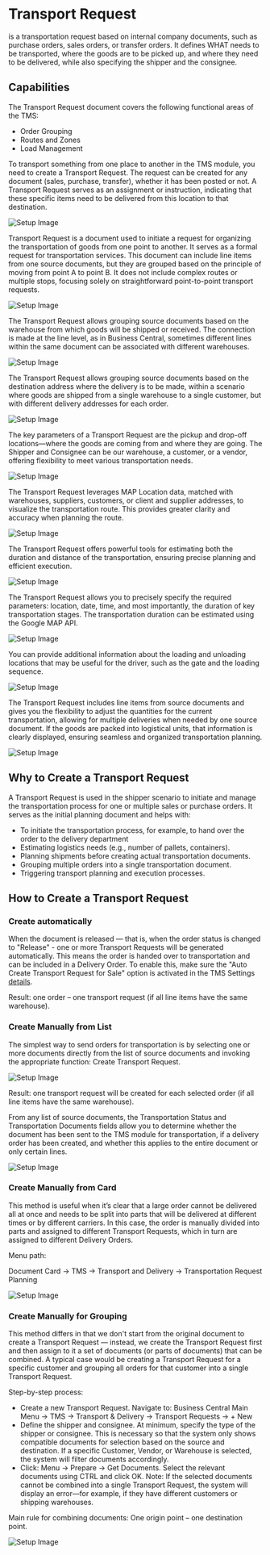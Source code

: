 # Transport Request

is a transportation request based on internal company documents, such as purchase orders, sales orders, or transfer orders. It defines WHAT needs to be transported, where the goods are to be picked up, and where they need to be delivered, while also specifying the shipper and the consignee.

## Capabilities

The Transport Request document covers the following functional areas of the TMS:

- Order Grouping
- Routes and Zones
- Load Management

To transport something from one place to another in the TMS module, you need to create a Transport Request. The request can be created for any document (sales, purchase, transfer), whether it has been posted or not. A Transport Request serves as an assignment or instruction, indicating that these specific items need to be delivered from this location to that destination.

![Setup Image](resources/transportrequest/pics/tr1.png)

Transport Request is a document used to initiate a request for organizing the transportation of goods from one point to another. It serves as a formal request for transportation services. This document can include line items from one source documents, but they are grouped based on the principle of moving from point A to point B. It does not include complex routes or multiple stops, focusing solely on straightforward point-to-point transport requests.

![Setup Image](resources/transportrequest/pics/tr2.png)

The Transport Request allows grouping source documents based on the warehouse from which goods will be shipped or received. The connection is made at the line level, as in Business Central, sometimes different lines within the same document can be associated with different warehouses.

![Setup Image](resources/transportrequest/pics/tr3.png)

The Transport Request allows grouping source documents based on the destination address where the delivery is to be made, within a scenario where goods are shipped from a single warehouse to a single customer, but with different delivery addresses for each order.

![Setup Image](resources/transportrequest/pics/tr4.png)

The key parameters of a Transport Request are the pickup and drop-off locations—where the goods are coming from and where they are going. The Shipper and Consignee can be our warehouse, a customer, or a vendor, offering flexibility to meet various transportation needs.

![Setup Image](resources/transportrequest/pics/tr5.png)

The Transport Request leverages MAP Location data, matched with warehouses, suppliers, customers, or client and supplier addresses, to visualize the transportation route. This provides greater clarity and accuracy when planning the route.

![Setup Image](resources/transportrequest/pics/tr6.png)

The Transport Request offers powerful tools for estimating both the duration and distance of the transportation, ensuring precise planning and efficient execution.

![Setup Image](resources/transportrequest/pics/tr7.png)

The Transport Request allows you to precisely specify the required parameters: location, date, time, and most importantly, the duration of key transportation stages. The transportation duration can be estimated using the Google MAP API.

![Setup Image](resources/transportrequest/pics/tr8.png)

You can provide additional information about the loading and unloading locations that may be useful for the driver, such as the gate and the loading sequence.

![Setup Image](resources/transportrequest/pics/tr9.png)

The Transport Request includes line items from source documents and gives you the flexibility to adjust the quantities for the current transportation, allowing for multiple deliveries when needed by one source document. If the goods are packed into logistical units, that information is clearly displayed, ensuring seamless and organized transportation planning.

![Setup Image](resources/transportrequest/pics/tr10.png)

## Why to Create a Transport Request

A Transport Request is used in the shipper scenario to initiate and manage the transportation process for one or multiple sales or purchase orders. It serves as the initial planning document and helps with:

- To initiate the transportation process, for example, to hand over the order to the delivery department
- Estimating logistics needs (e.g., number of pallets, containers).
- Planning shipments before creating actual transportation documents.
- Grouping multiple orders into a single transportation document.
- Triggering transport planning and execution processes.

## How to Create a Transport Request

### Create automatically

When the document is released — that is, when the order status is changed to "Release" - one or more Transport Requests will be generated automatically. This means the order is handed over to transportation and can be included in a Delivery Order. To enable this, make sure the "Auto Create Transport Request for Sale" option is activated in the TMS Settings [details](setup.md).

Result: one order – one transport request (if all line items have the same warehouse).

### Create Manually from List

The simplest way to send orders for transportation is by selecting one or more documents directly from the list of source documents and invoking the appropriate function: Create Transport Request.

![Setup Image](resources/transportrequest/pics/tr11.png)

Result: one transport request will be created for each selected order (if all line items have the same warehouse).

From any list of source documents, the Transportation Status and Transportation Documents fields allow you to determine whether the document has been sent to the TMS module for transportation, if a delivery order has been created, and whether this applies to the entire document or only certain lines.

![Setup Image](resources/transportrequest/pics/tr15.png)

### Create Manually from Card

This method is useful when it’s clear that a large order cannot be delivered all at once and needs to be split into parts that will be delivered at different times or by different carriers. In this case, the order is manually divided into parts and assigned to different Transport Requests, which in turn are assigned to different Delivery Orders.

Menu path:

Document Card -> TMS -> Transport and Delivery -> Transportation Request Planning

![Setup Image](resources/transportrequest/pics/tr12.png)


### Create Manually for Grouping

This method differs in that we don't start from the original document to create a Transport Request — instead, we create the Transport Request first and then assign to it a set of documents (or parts of documents) that can be combined. A typical case would be creating a Transport Request for a specific customer and grouping all orders for that customer into a single Transport Request.

Step-by-step process:

- Create a new Transport Request. Navigate to: Business Central Main Menu → TMS → Transport & Delivery → Transport Requests → + New
- Define the shipper and consignee. At minimum, specify the type of the shipper or consignee. This is necessary so that the system only shows compatible documents for selection based on the source and destination. If a specific Customer, Vendor, or Warehouse is selected, the system will filter documents accordingly.
- Click: Menu → Prepare → Get Documents. Select the relevant documents using CTRL and click OK. Note: If the selected documents cannot be combined into a single Transport Request, the system will display an error—for example, if they have different customers or shipping warehouses.

Main rule for combining documents: One origin point – one destination point.

![Setup Image](resources/transportrequest/pics/tr13.png)
